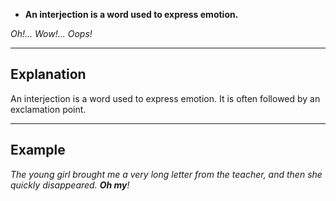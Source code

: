 - **An interjection is a word used to express emotion.**

_Oh!... Wow!... Oops!_

---
## Explanation

An interjection is a word used to express emotion. It is often followed by an exclamation point.

---
## Example

_The young girl brought me a very long letter from the teacher, and then she quickly disappeared. **Oh my**!_
